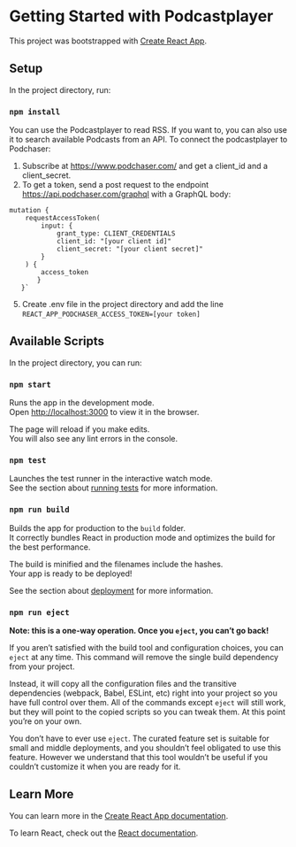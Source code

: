 # Getting Started with Podcastplayer

This project was bootstrapped with [Create React App](https://github.com/facebook/create-react-app).

## Setup
In the project directory, run:
### `npm install`

You can use the Podcastplayer to read RSS. If you want to, you can also use it to search available Podcasts from an API.
To connect the podcastplayer to Podchaser: 
1. Subscribe at https://www.podchaser.com/ and get a client_id and a client_secret. 
2. To get a token, send a post request to the endpoint https://api.podchaser.com/graphql with a GraphQL body:
```
mutation {
    requestAccessToken(
        input: {
            grant_type: CLIENT_CREDENTIALS
            client_id: "[your client id]"
            client_secret: "[your client secret]"
        }
    ) {
        access_token
       }
   }`
```
5. Create .env file in the project directory and add the line `REACT_APP_PODCHASER_ACCESS_TOKEN=[your token]`

## Available Scripts

In the project directory, you can run:

### `npm start`

Runs the app in the development mode.\
Open [http://localhost:3000](http://localhost:3000) to view it in the browser.

The page will reload if you make edits.\
You will also see any lint errors in the console.

### `npm test`

Launches the test runner in the interactive watch mode.\
See the section about [running tests](https://facebook.github.io/create-react-app/docs/running-tests) for more information.

### `npm run build`

Builds the app for production to the `build` folder.\
It correctly bundles React in production mode and optimizes the build for the best performance.

The build is minified and the filenames include the hashes.\
Your app is ready to be deployed!

See the section about [deployment](https://facebook.github.io/create-react-app/docs/deployment) for more information.

### `npm run eject`

**Note: this is a one-way operation. Once you `eject`, you can’t go back!**

If you aren’t satisfied with the build tool and configuration choices, you can `eject` at any time. This command will remove the single build dependency from your project.

Instead, it will copy all the configuration files and the transitive dependencies (webpack, Babel, ESLint, etc) right into your project so you have full control over them. All of the commands except `eject` will still work, but they will point to the copied scripts so you can tweak them. At this point you’re on your own.

You don’t have to ever use `eject`. The curated feature set is suitable for small and middle deployments, and you shouldn’t feel obligated to use this feature. However we understand that this tool wouldn’t be useful if you couldn’t customize it when you are ready for it.

## Learn More

You can learn more in the [Create React App documentation](https://facebook.github.io/create-react-app/docs/getting-started).

To learn React, check out the [React documentation](https://reactjs.org/).
